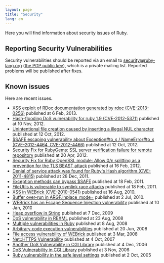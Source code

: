 ```yaml
---
layout: page
title: "Security"
lang: en
---
```


Here you will find information about security issues of Ruby.

## <a name="label-0" id="label-0">Reporting Security Vulnerabilities</a>

<!-- RDLabel: "Reporting Security Vulnerabilities" -->

Security vulnerabilities should be reported via an email to
security@ruby-lang.org ([the PGP public key](/security.asc)), which is a
private mailing list. Reported problems will be published after fixes.

## <a name="label-1" id="label-1">Known issues</a>

<!-- RDLabel: "Known issues" -->

Here are recent issues.

* [XSS exploit of RDoc documentation generated by rdoc
  (CVE-2013-0256)][1] published at 6 Feb, 2013.
* [Hash-flooding DoS vulnerability for ruby 1.9 (CVE-2012-5371)][2]
  published at 10 Nov, 2012.
* [Unintentional file creation caused by inserting a illegal NUL
  character][3] published at 12 Oct, 2012.
* [$SAFE escaping vulnerability about Exception#to\_s / NameError#to\_s
  (CVE-2012-4464, CVE-2012-4466)][4] published at 12 Oct, 2012.
* [Security Fix for RubyGems: SSL server verification failure for remote
  repository][5] published at 20 Apr, 2012.
* [Security Fix for Ruby OpenSSL module: Allow 0/n splitting as a
  prevention for the TLS BEAST attack][6] published at 16 Feb, 2012.
* [Denial of service attack was found for Ruby\'s Hash algorithm
  (CVE-2011-4815)][7] published at 28 Dec, 2011.
* [Exception methods can bypass $SAFE][8] published at 18 Feb, 2011.
* [FileUtils is vulnerable to symlink race attacks][9] published at 18
  Feb, 2011.
* [XSS in WEBrick (CVE-2010-0541)][10] published at 16 Aug, 2010.
* [Buffer over-run in ARGF.inplace\_mode=][11] published at 2 Jul, 2010.
* [WEBrick has an Escape Sequence Injection vulnerability][12] published
  at 10 Jan, 2010
* [Heap overflow in String][13] published at 7 Dec, 2009
* [DoS vulnerability in
  REXML](/en/news/2008/08/23/dos-vulnerability-in-rexml/) published at
  23 Aug, 2008
* [Multiple vulnerabilities in
  Ruby](/en/news/2008/08/08/multiple-vulnerabilities-in-ruby/) published
  at 8 Aug, 2008
* [Arbitrary code execution
  vulnerabilities](/en/news/2008/06/20/arbitrary-code-execution-vulnerabilities/)
  published at 20 Jun, 2008
* [File access vulnerability of
  WEBrick](/en/news/2008/03/03/webrick-file-access-vulnerability/)
  published at 3 Mar, 2008
* [Net::HTTPS
  Vulnerability](/en/news/2007/10/04/net-https-vulnerability/) published
  at 4 Oct, 2007
* [Another DoS Vulnerability in CGI
  Library](/en/news/2006/12/04/another-dos-vulnerability-in-cgi-library/)
  published at 4 Dec, 2006
* [DoS Vulnerability in CGI Library](/en/news/2006/11/03/CVE-2006-5467/)
  published at 3 Nov, 2006
* [Ruby vulnerability in the safe level
  settings](/en/news/2005/10/03/ruby-vulnerability-in-the-safe-level-settings/)
  published at 2 Oct, 2005



[1]: http://www.ruby-lang.org/en/news/2013/02/06/rdoc-xss-cve-2013-0256/ 
[2]: http://www.ruby-lang.org/en/news/2012/11/09/ruby19-hashdos-cve-2012-5371/ 
[3]: http://preview.ruby-lang.org/en/news/2012/10/12/poisoned-NUL-byte-vulnerability/ 
[4]: http://www.ruby-lang.org/en/news/2012/10/12/cve-2012-4464-cve-2012-4466/ 
[5]: http://www.ruby-lang.org/en/news/2012/04/20/ruby-1-9-3-p194-is-released/ 
[6]: http://www.ruby-lang.org/en/news/2012/02/16/security-fix-for-ruby-openssl-module-allow-0n-splitting-as-a-prevention-for-the-tls-beast-attack-/ 
[7]: http://www.ruby-lang.org/en/news/2011/12/28/denial-of-service-attack-was-found-for-rubys-hash-algorithm-cve-2011-4815/ 
[8]: http://www.ruby-lang.org/en/news/2011/02/18/exception-methods-can-bypass-safe/ 
[9]: http://www.ruby-lang.org/en/news/2011/02/18/fileutils-is-vulnerable-to-symlink-race-attacks/ 
[10]: http://www.ruby-lang.org/en/news/2010/08/16/xss-in-webrick-cve-2010-0541/ 
[11]: http://www.ruby-lang.org/en/news/2010/07/02/ruby-1-9-1-p429-is-released/ 
[12]: http://www.ruby-lang.org/en/news/2010/01/10/webrick-escape-sequence-injection// 
[13]: http://www.ruby-lang.org/en/news/2009/12/07/heap-overflow-in-string/ 
